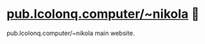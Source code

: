 # [pub.lcolonq.computer/~nikola] 🍞

pub.lcolonq.computer/~nikola main website.

[pub.lcolonq.computer/~nikola]: https://pub.lcolonq.computer/~nikola
